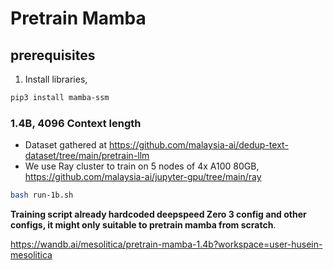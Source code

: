 # Pretrain Mamba

## prerequisites 

1. Install libraries,

```bash
pip3 install mamba-ssm
```

### 1.4B, 4096 Context length

- Dataset gathered at https://github.com/malaysia-ai/dedup-text-dataset/tree/main/pretrain-llm
- We use Ray cluster to train on 5 nodes of 4x A100 80GB, https://github.com/malaysia-ai/jupyter-gpu/tree/main/ray

```bash
bash run-1b.sh
```

**Training script already hardcoded deepspeed Zero 3 config and other configs, it might only suitable to pretrain mamba from scratch**.

https://wandb.ai/mesolitica/pretrain-mamba-1.4b?workspace=user-husein-mesolitica